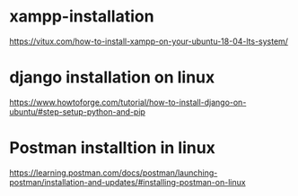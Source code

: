 # xampp-installation
  https://vitux.com/how-to-install-xampp-on-your-ubuntu-18-04-lts-system/
# django installation on linux 
  https://www.howtoforge.com/tutorial/how-to-install-django-on-ubuntu/#step-setup-python-and-pip

# Postman installtion in linux
  https://learning.postman.com/docs/postman/launching-postman/installation-and-updates/#installing-postman-on-linux
